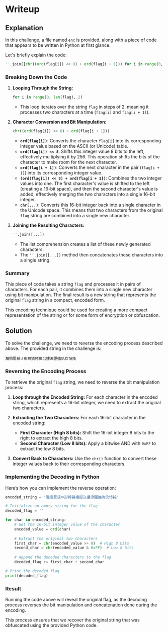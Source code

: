# Writeup

## Explanation

In this challenge, a file named `enc` is provided, along with a piece of code that appears to be written in Python at first glance.

Let's briefly explain the code:

```python
''.join([chr((ord(flag[i]) << 8) + ord(flag[i + 1])) for i in range(0, len(flag), 2)])
```

### Breaking Down the Code

1. **Looping Through the String:**
   ```python
   for i in range(0, len(flag), 2)
   ```
   - This loop iterates over the string `flag` in steps of 2, meaning it processes two characters at a time (`flag[i]` and `flag[i + 1]`).

2. **Character Conversion and Bit Manipulation:**
   ```python
   chr((ord(flag[i]) << 8) + ord(flag[i + 1]))
   ```
   - **`ord(flag[i])`**: Converts the character `flag[i]` into its corresponding integer value based on the ASCII (or Unicode) table.
   - **`ord(flag[i]) << 8`**: Shifts this integer value 8 bits to the left, effectively multiplying it by 256. This operation shifts the bits of the character to make room for the next character.
   - **`ord(flag[i + 1])`**: Converts the next character in the pair (`flag[i + 1]`) into its corresponding integer value.
   - **`(ord(flag[i]) << 8) + ord(flag[i + 1])`**: Combines the two integer values into one. The first character's value is shifted to the left (creating a 16-bit space), and then the second character's value is added, effectively merging the two characters into a single 16-bit integer.
   - **`chr(...)`**: Converts this 16-bit integer back into a single character in the Unicode space. This means that two characters from the original `flag` string are combined into a single new character.

3. **Joining the Resulting Characters:**
   ```python
   ''.join([...])
   ```
   - The list comprehension creates a list of these newly generated characters.
   - The `''.join([...])` method then concatenates these characters into a single string.

### Summary

This piece of code takes a string `flag` and processes it in pairs of characters. For each pair, it combines them into a single new character using bit manipulation. The final result is a new string that represents the original `flag` string in a compact, encoded form. 

This encoding technique could be used for creating a more compact representation of the string or for some form of encryption or obfuscation.

## Solution

To solve the challenge, we need to reverse the encoding process described above. The provided string in the challenge is:

```
灩捯䍔䙻ㄶ形楴獟楮獴㌴摟潦弸強㕤㐸㤸扽
```

### Reversing the Encoding Process

To retrieve the original `flag` string, we need to reverse the bit manipulation process:

1. **Loop through the Encoded String:**
   For each character in the encoded string, which represents a 16-bit integer, we need to extract the original two characters.

2. **Extracting the Two Characters:**
   For each 16-bit character in the encoded string:
   - **First Character (High 8 bits):** Shift the 16-bit integer 8 bits to the right to extract the high 8 bits.
   - **Second Character (Low 8 bits):** Apply a bitwise AND with `0xFF` to extract the low 8 bits.

3. **Convert Back to Characters:**
   Use the `chr()` function to convert these integer values back to their corresponding characters.

### Implementing the Decoding in Python

Here’s how you can implement the reverse operation:

```python
encoded_string = '灩捯䍔䙻ㄶ形楴獟楮獴㌴摟潦弸強㕤㐸㤸扽'

# Initialize an empty string for the flag
decoded_flag = ''

for char in encoded_string:
    # Get the 16-bit integer value of the character
    encoded_value = ord(char)
    
    # Extract the original two characters
    first_char = chr(encoded_value >> 8)  # High 8 bits
    second_char = chr(encoded_value & 0xFF)  # Low 8 bits
    
    # Append the decoded characters to the flag
    decoded_flag += first_char + second_char

# Print the decoded flag
print(decoded_flag)
```

### Result

Running the code above will reveal the original flag, as the decoding process reverses the bit manipulation and concatenation done during the encoding.

This process ensures that we recover the original string that was obfuscated using the provided Python code.

